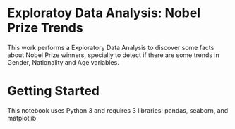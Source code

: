 # Exploratoy Data Analysis: Nobel Prize Trends
This work performs a Exploratory Data Analysis to discover some facts about Nobel Prize winners, specially to detect if there are some trends in Gender, Nationality and Age variables.

# Getting Started
This notebook uses Python 3 and requires 3 libraries: pandas, seaborn, and matplotlib 
